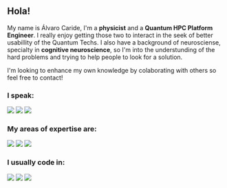 ## Hola!

My name is Álvaro Caride, I'm a **physicist** and a **Quantum HPC Platform Engineer**. I really enjoy getting those two to interact in the seek of better usabillity of the Quantum Techs.
I also have a background of neurosciense, specialty in **cognitive neuroscience**, so I'm into the understunding of the hard problems and trying to help people to look for a solution.

I'm looking to enhance my own knowledge by colaborating with others so feel free to contact!

### I speak:

![](https://img.shields.io/static/v1?label&message=English&style=for-the-badge&color=black)
![](https://img.shields.io/static/v1?label&message=Spanish&style=for-the-badge&color=black)
![](https://img.shields.io/static/v1?label&message=Galician&style=for-the-badge&color=black)

### My areas of expertise are:

![](https://img.shields.io/static/v1?label&message=HPC&style=for-the-badge&color=black)
![](https://img.shields.io/static/v1?label&message=QuantumComputing&style=for-the-badge&color=black)
![](https://img.shields.io/static/v1?label&message=DevOps&style=for-the-badge&color=black)

### I usually code in:

![](https://img.shields.io/static/v1?label&logo=python&message=Python&style=for-the-badge&color=black)
![](https://img.shields.io/static/v1?label&logo=bash&message=Bash&style=for-the-badge&color=black)
![](https://img.shields.io/static/v1?label&logo=lua&message=Lua&style=for-the-badge&color=black)







<!---
Alvaro-Caride/Alvaro-Caride is a ✨ special ✨ repository because its `README.md` (this file) appears on your GitHub profile.
You can click the Preview link to take a look at your changes.
--->
